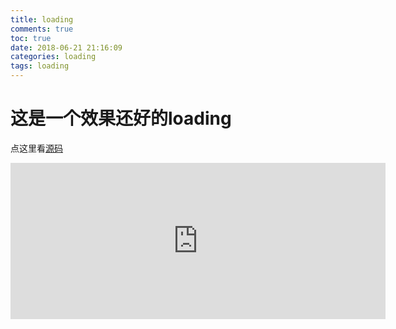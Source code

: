 ```yaml
---
title: loading
comments: true
toc: true
date: 2018-06-21 21:16:09
categories: loading
tags: loading
---
```

# 这是一个效果还好的loading
点这里看[源码](https://github.com/DanielDemi/base-demos)
<iframe src="http://danieldemi.com/base-demos/loading/loading-1" width="600" height="250" frameborder="0" scrolling="0"></iframe>